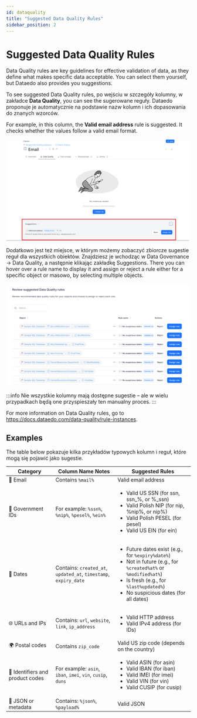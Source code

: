 ```yaml
---
id: dataquality
title: "Suggested Data Quality Rules"
sidebar_position: 2
---
```

# Suggested Data Quality Rules

Data Quality rules are key guidelines for effective validation of data, as they define what makes specific data acceptable. You can select them yourself, but Dataedo also provides you suggestions.

To see suggested Data Quality rules, po wejściu w szczegóły kolumny, w zakładce **Data Quality**, you can see the sugerowane reguły. Dataedo proponuje je automatycznie na podstawie nazw kolumn i ich dopasowania do znanych wzorców. 

For example, in this column, the **Valid email address** rule is suggested. It checks whether the values follow a valid email format.

![A suggested data quality rule example](data_quality_rule_suggestion_example.png)

Dodatkowo jest też miejsce, w którym możemy zobaczyć zbiorcze sugestie reguł dla wszystkich obiektów. Znajdziesz je wchodząc w Data Governance → Data Quality, a następnie klikając zakładkę Suggestions. There you can hover over a rule name to display it and assign or reject a rule either for a specific object or masowo, by selecting multiple objects. 

![Suggested data quality rules for objects view](suggested_data_quality_rules_for_objects.png)

:::info
Nie wszystkie kolumny mają dostępne sugestie – ale w wielu przypadkach będą one przyspieszały ten manualny proces. 
:::

For more information on Data Quality rules, go to https://docs.dataedo.com/data-quality/rule-instances.

## Examples

The table below pokazuje kilka przykładów typowych kolumn i reguł, które mogą się pojawić jako sugestie.

<table>
  <thead>
    <tr>
      <th>Category</th>
      <th>Column Name Notes</th>
      <th>Suggested Rules</th>
    </tr>
  </thead>
  <tbody>
    <tr>
      <td>📧 Email</td>
      <td>Contains <code>%mail%</code></td>
      <td>Valid email address</td>
    </tr>
    <tr>
      <td>🪪 Government IDs</td>
      <td>For example: <code>%ssn%</code>, <code>%nip%</code>, <code>%pesel%</code>, <code>%ein%</code></td>
      <td>
        <ul>
          <li>Valid US SSN (for ssn, ssn_%, or %_ssn)</li>
          <li>Valid Polish NIP (for nip, %nip%, or nip%)</li>
          <li>Valid Polish PESEL (for pesel)</li>
          <li>Valid US EIN (for ein)</li>
        </ul>
      </td>
    </tr>
    <tr>
      <td>📅 Dates</td>
      <td>Contains: <code>created_at</code>, <code>updated_at</code>, <code>timestamp</code>, <code>expiry_date</code></td>
      <td>
        <ul>
          <li>Future dates exist (e.g., for <code>%expiry%date%</code>)</li>
          <li>Not in future (e.g., for <code>%created%at%</code> or <code>%modified%at%</code>)</li>
          <li>Is fresh (e.g., for <code>%last%updated%</code>)</li>
          <li>No suspicious dates (for all dates)</li>
        </ul>
      </td>
    </tr>
    <tr>
      <td>🌐 URLs and IPs</td>
      <td>Contains: <code>url</code>, <code>website</code>, <code>link</code>, <code>ip_address</code></td>
      <td>
        <ul>
          <li>Valid HTTP address</li>
          <li>Valid IPv4 address (for IDs)</li>
        </ul>
      </td>
    </tr>
    <tr>
      <td>🌍 Postal codes</td>
      <td>Contains <code>zip_code</code></td>
      <td>Valid US zip code (depends on the country)</td>
    </tr>
    <tr>
      <td>🔢 Identifiers and product codes</td>
      <td>For example: <code>asin</code>, <code>iban</code>, <code>imei</code>, <code>vin</code>, <code>cusip</code>, <code>duns</code></td>
      <td>
        <ul>
          <li>Valid ASIN (for asin)</li>
          <li>Valid IBAN (for iban)</li>
          <li>Valid IMEI (for imei)</li>
          <li>Valid VIN (for vin)</li>
          <li>Valid CUSIP (for cusip)</li>
        </ul>
      </td>
    </tr>
    <tr>
      <td>🧾 JSON or metadata</td>
      <td>Contains: <code>%json%</code>, <code>%payload%</code></td>
      <td>Valid JSON</td>
    </tr>
  </tbody>
</table>